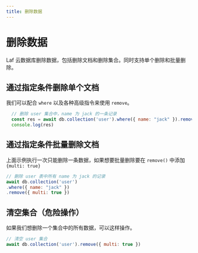 ```yaml
---
title: 删除数据
---
```


# 删除数据

Laf 云数据库删除数据，包括删除文档和删除集合。同时支持单个删除和批量删除。

## 通过指定条件删除单个文档

我们可以配合 `where` 以及各种高级指令来使用 `remove`。

```js
  // 删除 user 集合中，name 为 jack 的一条记录
  const res = await db.collection('user').where({ name: "jack" }).remove()
  console.log(res)
```

## 通过指定条件批量删除文档

上面示例执行一次只能删除一条数据，如果想要批量删除要在 `remove()` 中添加 `{multi: true}`

```js
// 删除 user 表中所有 name 为 jack 的记录
await db.collection('user')
.where({ name: "jack" })
.remove({ multi: true })
```

## 清空集合（危险操作）

如果我们想删除一个集合中的所有数据，可以这样操作。

```js
// 清空 user 集合
await db.collection('user').remove({ multi: true })
```
